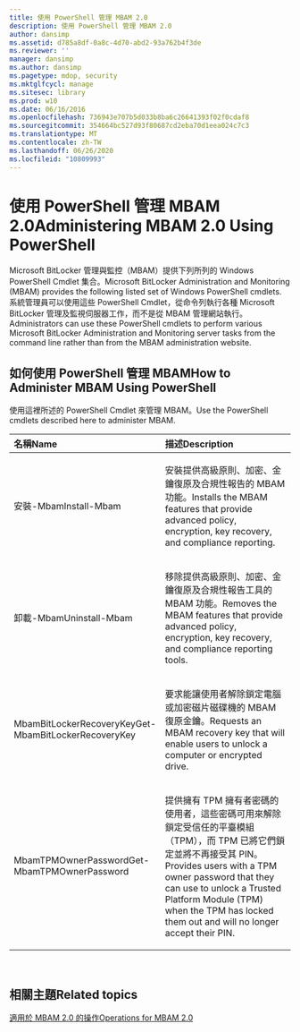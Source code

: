 ```yaml
---
title: 使用 PowerShell 管理 MBAM 2.0
description: 使用 PowerShell 管理 MBAM 2.0
author: dansimp
ms.assetid: d785a8df-0a8c-4d70-abd2-93a762b4f3de
ms.reviewer: ''
manager: dansimp
ms.author: dansimp
ms.pagetype: mdop, security
ms.mktglfcycl: manage
ms.sitesec: library
ms.prod: w10
ms.date: 06/16/2016
ms.openlocfilehash: 736943e707b5d033b8ba6c26641393f02f0cdaf8
ms.sourcegitcommit: 354664bc527d93f80687cd2eba70d1eea024c7c3
ms.translationtype: MT
ms.contentlocale: zh-TW
ms.lasthandoff: 06/26/2020
ms.locfileid: "10809993"
---
```

# <span data-ttu-id="4ccd6-103">使用 PowerShell 管理 MBAM 2.0</span><span class="sxs-lookup"><span data-stu-id="4ccd6-103">Administering MBAM 2.0 Using PowerShell</span></span>


<span data-ttu-id="4ccd6-104">Microsoft BitLocker 管理與監控（MBAM）提供下列所列的 Windows PowerShell Cmdlet 集合。</span><span class="sxs-lookup"><span data-stu-id="4ccd6-104">Microsoft BitLocker Administration and Monitoring (MBAM) provides the following listed set of Windows PowerShell cmdlets.</span></span> <span data-ttu-id="4ccd6-105">系統管理員可以使用這些 PowerShell Cmdlet，從命令列執行各種 Microsoft BitLocker 管理及監視伺服器工作，而不是從 MBAM 管理網站執行。</span><span class="sxs-lookup"><span data-stu-id="4ccd6-105">Administrators can use these PowerShell cmdlets to perform various Microsoft BitLocker Administration and Monitoring server tasks from the command line rather than from the MBAM administration website.</span></span>

## <span data-ttu-id="4ccd6-106">如何使用 PowerShell 管理 MBAM</span><span class="sxs-lookup"><span data-stu-id="4ccd6-106">How to Administer MBAM Using PowerShell</span></span>


<span data-ttu-id="4ccd6-107">使用這裡所述的 PowerShell Cmdlet 來管理 MBAM。</span><span class="sxs-lookup"><span data-stu-id="4ccd6-107">Use the PowerShell cmdlets described here to administer MBAM.</span></span>

<table>
<colgroup>
<col width="50%" />
<col width="50%" />
</colgroup>
<thead>
<tr class="header">
<th align="left"><span data-ttu-id="4ccd6-108">名稱</span><span class="sxs-lookup"><span data-stu-id="4ccd6-108">Name</span></span></th>
<th align="left"><span data-ttu-id="4ccd6-109">描述</span><span class="sxs-lookup"><span data-stu-id="4ccd6-109">Description</span></span></th>
</tr>
</thead>
<tbody>
<tr class="odd">
<td align="left"><p><span data-ttu-id="4ccd6-110">安裝-Mbam</span><span class="sxs-lookup"><span data-stu-id="4ccd6-110">Install-Mbam</span></span></p></td>
<td align="left"><p><span data-ttu-id="4ccd6-111">安裝提供高級原則、加密、金鑰復原及合規性報告的 MBAM 功能。</span><span class="sxs-lookup"><span data-stu-id="4ccd6-111">Installs the MBAM features that provide advanced policy, encryption, key recovery, and compliance reporting.</span></span></p></td>
</tr>
<tr class="even">
<td align="left"><p><span data-ttu-id="4ccd6-112">卸載-Mbam</span><span class="sxs-lookup"><span data-stu-id="4ccd6-112">Uninstall-Mbam</span></span></p></td>
<td align="left"><p><span data-ttu-id="4ccd6-113">移除提供高級原則、加密、金鑰復原及合規性報告工具的 MBAM 功能。</span><span class="sxs-lookup"><span data-stu-id="4ccd6-113">Removes the MBAM features that provide advanced policy, encryption, key recovery, and compliance reporting tools.</span></span></p></td>
</tr>
<tr class="odd">
<td align="left"><p><span data-ttu-id="4ccd6-114">MbamBitLockerRecoveryKey</span><span class="sxs-lookup"><span data-stu-id="4ccd6-114">Get-MbamBitLockerRecoveryKey</span></span></p></td>
<td align="left"><p><span data-ttu-id="4ccd6-115">要求能讓使用者解除鎖定電腦或加密磁片磁碟機的 MBAM 復原金鑰。</span><span class="sxs-lookup"><span data-stu-id="4ccd6-115">Requests an MBAM recovery key that will enable users to unlock a computer or encrypted drive.</span></span></p></td>
</tr>
<tr class="even">
<td align="left"><p><span data-ttu-id="4ccd6-116">MbamTPMOwnerPassword</span><span class="sxs-lookup"><span data-stu-id="4ccd6-116">Get-MbamTPMOwnerPassword</span></span></p></td>
<td align="left"><p><span data-ttu-id="4ccd6-117">提供擁有 TPM 擁有者密碼的使用者，這些密碼可用來解除鎖定受信任的平臺模組（TPM），而 TPM 已將它們鎖定並將不再接受其 PIN。</span><span class="sxs-lookup"><span data-stu-id="4ccd6-117">Provides users with a TPM owner password that they can use to unlock a Trusted Platform Module (TPM) when the TPM has locked them out and will no longer accept their PIN.</span></span></p></td>
</tr>
</tbody>
</table>

 

## <span data-ttu-id="4ccd6-118">相關主題</span><span class="sxs-lookup"><span data-stu-id="4ccd6-118">Related topics</span></span>


[<span data-ttu-id="4ccd6-119">適用於 MBAM 2.0 的操作</span><span class="sxs-lookup"><span data-stu-id="4ccd6-119">Operations for MBAM 2.0</span></span>](operations-for-mbam-20-mbam-2.md)

 

 





